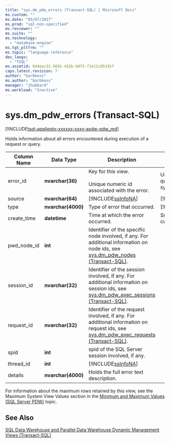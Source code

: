```yaml
---
title: "sys.dm_pdw_errors (Transact-SQL) | Microsoft Docs"
ms.custom: ""
ms.date: "03/07/2017"
ms.prod: "sql-non-specified"
ms.reviewer: ""
ms.suite: ""
ms.technology: 
  - "database-engine"
ms.tgt_pltfrm: ""
ms.topic: "language-reference"
dev_langs: 
  - "TSQL"
ms.assetid: 944eac31-5691-432b-b9f5-f1e11c05191f
caps.latest.revision: 7
author: "barbkess"
ms.author: "barbkess"
manager: "jhubbard"
ms.workload: "Inactive"
---
```

# sys.dm_pdw_errors (Transact-SQL)
[!INCLUDE[tsql-appliesto-xxxxxx-xxxx-asdw-pdw_md](../../includes/tsql-appliesto-xxxxxx-xxxx-asdw-pdw-md.md)]

  Holds information about all errors encountered during execution of a request or query.  
  
|Column Name|Data Type|Description|Range|  
|-----------------|---------------|-----------------|-----------|  
|error_id|**nvarchar(36)**|Key for this view.<br /><br /> Unique numeric id associated with the error.|Unique across all query errors in the system.|  
|source|**nvarchar(64)**|[!INCLUDE[ssInfoNA](../../includes/ssinfona-md.md)]|[!INCLUDE[ssInfoNA](../../includes/ssinfona-md.md)]|  
|type|**nvarchar(4000)**|Type of error that occurred.|[!INCLUDE[ssInfoNA](../../includes/ssinfona-md.md)]|  
|create_time|**datetime**|Time at which the error occurred.|Smaller or equal to current time.|  
|pwd_node_id|**int**|Identifier of the specific node involved, if any. For additional information on node ids, see [sys.dm_pdw_nodes &#40;Transact-SQL&#41;](../../relational-databases/system-dynamic-management-views/sys-dm-pdw-nodes-transact-sql.md).||  
|session_id|**nvarchar(32)**|Identifier of the session involved, if any. For additional information on session ids, see  [sys.dm_pdw_exec_sessions &#40;Transact-SQL&#41;](../../relational-databases/system-dynamic-management-views/sys-dm-pdw-exec-sessions-transact-sql.md).||  
|request_id|**nvarchar(32)**|Identifier of the request involved, if any. For additional information on request ids, see [sys.dm_pdw_exec_requests &#40;Transact-SQL&#41;](../../relational-databases/system-dynamic-management-views/sys-dm-pdw-exec-requests-transact-sql.md).||  
|spid|**int**|spid of the SQL Server session involved, if any.||  
|thread_id|**int**|[!INCLUDE[ssInfoNA](../../includes/ssinfona-md.md)]||  
|details|**nvarchar(4000)**|Holds the full error text description.||  
  
 For information about the maximum rows retained by this view, see the Maximum System View Values section in the [Minimum and Maximum Values (SQL Server PDW)](http://msdn.microsoft.com/en-us/5243f018-2713-45e3-9b61-39b2a57401b9) topic.  
  
## See Also  
 [SQL Data Warehouse and Parallel Data Warehouse Dynamic Management Views &#40;Transact-SQL&#41;](../../relational-databases/system-dynamic-management-views/sql-and-parallel-data-warehouse-dynamic-management-views.md)  
  
  
